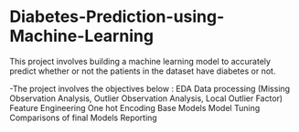 # Diabetes-Prediction-using-Machine-Learning
This project involves building a machine learning model to accurately predict whether or not the patients in the dataset have diabetes or not.

 -The project involves the objectives below :
EDA
Data processing (Missing Observation Analysis, Outlier Observation Analysis, Local Outlier Factor)
Feature Engineering
One hot Encoding
Base Models
Model Tuning
Comparisons of final Models
Reporting

